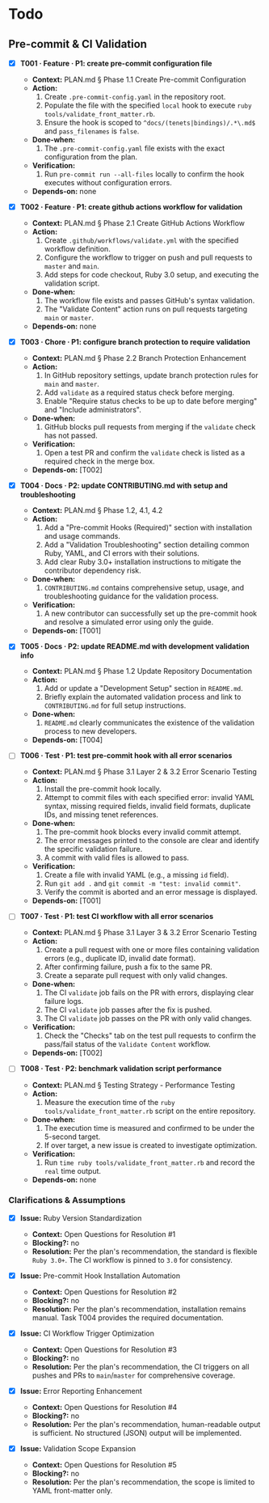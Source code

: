 # Todo

## Pre-commit & CI Validation
- [x] **T001 · Feature · P1: create pre-commit configuration file**
    - **Context:** PLAN.md § Phase 1.1 Create Pre-commit Configuration
    - **Action:**
        1. Create `.pre-commit-config.yaml` in the repository root.
        2. Populate the file with the specified `local` hook to execute `ruby tools/validate_front_matter.rb`.
        3. Ensure the hook is scoped to `^docs/(tenets|bindings)/.*\.md$` and `pass_filenames` is `false`.
    - **Done‑when:**
        1. The `.pre-commit-config.yaml` file exists with the exact configuration from the plan.
    - **Verification:**
        1. Run `pre-commit run --all-files` locally to confirm the hook executes without configuration errors.
    - **Depends‑on:** none

- [x] **T002 · Feature · P1: create github actions workflow for validation**
    - **Context:** PLAN.md § Phase 2.1 Create GitHub Actions Workflow
    - **Action:**
        1. Create `.github/workflows/validate.yml` with the specified workflow definition.
        2. Configure the workflow to trigger on push and pull requests to `master` and `main`.
        3. Add steps for code checkout, Ruby 3.0 setup, and executing the validation script.
    - **Done‑when:**
        1. The workflow file exists and passes GitHub's syntax validation.
        2. The "Validate Content" action runs on pull requests targeting `main` or `master`.
    - **Depends‑on:** none

- [x] **T003 · Chore · P1: configure branch protection to require validation**
    - **Context:** PLAN.md § Phase 2.2 Branch Protection Enhancement
    - **Action:**
        1. In GitHub repository settings, update branch protection rules for `main` and `master`.
        2. Add `validate` as a required status check before merging.
        3. Enable "Require status checks to be up to date before merging" and "Include administrators".
    - **Done‑when:**
        1. GitHub blocks pull requests from merging if the `validate` check has not passed.
    - **Verification:**
        1. Open a test PR and confirm the `validate` check is listed as a required check in the merge box.
    - **Depends‑on:** [T002]

- [x] **T004 · Docs · P2: update CONTRIBUTING.md with setup and troubleshooting**
    - **Context:** PLAN.md § Phase 1.2, 4.1, 4.2
    - **Action:**
        1. Add a "Pre-commit Hooks (Required)" section with installation and usage commands.
        2. Add a "Validation Troubleshooting" section detailing common Ruby, YAML, and CI errors with their solutions.
        3. Add clear Ruby 3.0+ installation instructions to mitigate the contributor dependency risk.
    - **Done‑when:**
        1. `CONTRIBUTING.md` contains comprehensive setup, usage, and troubleshooting guidance for the validation process.
    - **Verification:**
        1. A new contributor can successfully set up the pre-commit hook and resolve a simulated error using only the guide.
    - **Depends‑on:** [T001]

- [x] **T005 · Docs · P2: update README.md with development validation info**
    - **Context:** PLAN.md § Phase 1.2 Update Repository Documentation
    - **Action:**
        1. Add or update a "Development Setup" section in `README.md`.
        2. Briefly explain the automated validation process and link to `CONTRIBUTING.md` for full setup instructions.
    - **Done‑when:**
        1. `README.md` clearly communicates the existence of the validation process to new developers.
    - **Depends‑on:** [T004]

- [ ] **T006 · Test · P1: test pre-commit hook with all error scenarios**
    - **Context:** PLAN.md § Phase 3.1 Layer 2 & 3.2 Error Scenario Testing
    - **Action:**
        1. Install the pre-commit hook locally.
        2. Attempt to commit files with each specified error: invalid YAML syntax, missing required fields, invalid field formats, duplicate IDs, and missing tenet references.
    - **Done‑when:**
        1. The pre-commit hook blocks every invalid commit attempt.
        2. The error messages printed to the console are clear and identify the specific validation failure.
        3. A commit with valid files is allowed to pass.
    - **Verification:**
        1. Create a file with invalid YAML (e.g., a missing `id` field).
        2. Run `git add .` and `git commit -m "test: invalid commit"`.
        3. Verify the commit is aborted and an error message is displayed.
    - **Depends‑on:** [T001]

- [ ] **T007 · Test · P1: test CI workflow with all error scenarios**
    - **Context:** PLAN.md § Phase 3.1 Layer 3 & 3.2 Error Scenario Testing
    - **Action:**
        1. Create a pull request with one or more files containing validation errors (e.g., duplicate ID, invalid date format).
        2. After confirming failure, push a fix to the same PR.
        3. Create a separate pull request with only valid changes.
    - **Done‑when:**
        1. The CI `validate` job fails on the PR with errors, displaying clear failure logs.
        2. The CI `validate` job passes after the fix is pushed.
        3. The CI `validate` job passes on the PR with only valid changes.
    - **Verification:**
        1. Check the "Checks" tab on the test pull requests to confirm the pass/fail status of the `Validate Content` workflow.
    - **Depends‑on:** [T002]

- [ ] **T008 · Test · P2: benchmark validation script performance**
    - **Context:** PLAN.md § Testing Strategy - Performance Testing
    - **Action:**
        1. Measure the execution time of the `ruby tools/validate_front_matter.rb` script on the entire repository.
    - **Done‑when:**
        1. The execution time is measured and confirmed to be under the 5-second target.
        2. If over target, a new issue is created to investigate optimization.
    - **Verification:**
        1. Run `time ruby tools/validate_front_matter.rb` and record the `real` time output.
    - **Depends‑on:** none

### Clarifications & Assumptions
- [x] **Issue:** Ruby Version Standardization
    - **Context:** Open Questions for Resolution #1
    - **Blocking?:** no
    - **Resolution:** Per the plan's recommendation, the standard is flexible `Ruby 3.0+`. The CI workflow is pinned to `3.0` for consistency.

- [x] **Issue:** Pre-commit Hook Installation Automation
    - **Context:** Open Questions for Resolution #2
    - **Blocking?:** no
    - **Resolution:** Per the plan's recommendation, installation remains manual. Task T004 provides the required documentation.

- [x] **Issue:** CI Workflow Trigger Optimization
    - **Context:** Open Questions for Resolution #3
    - **Blocking?:** no
    - **Resolution:** Per the plan's recommendation, the CI triggers on all pushes and PRs to `main`/`master` for comprehensive coverage.

- [x] **Issue:** Error Reporting Enhancement
    - **Context:** Open Questions for Resolution #4
    - **Blocking?:** no
    - **Resolution:** Per the plan's recommendation, human-readable output is sufficient. No structured (JSON) output will be implemented.

- [x] **Issue:** Validation Scope Expansion
    - **Context:** Open Questions for Resolution #5
    - **Blocking?:** no
    - **Resolution:** Per the plan's recommendation, the scope is limited to YAML front-matter only.
